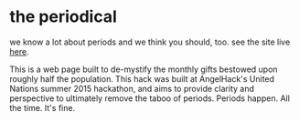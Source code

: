 # the periodical
we know a lot about periods and we think you should, too. see the site live <a href="http://terri.party/the-periodical">here</a>.

This is a web page built to de-mystify the monthly gifts bestowed upon roughly half the population. This hack was built at AngelHack's United Nations summer 2015 hackathon, and aims to provide clarity and perspective to ultimately remove the taboo of periods. Periods happen. All the time. It's fine.
